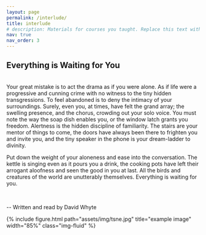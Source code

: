 ```yaml
---
layout: page
permalink: /interlude/
title: interlude
# description: Materials for courses you taught. Replace this text with your description.
nav: true
nav_order: 3
---
```


## Everything is Waiting for You
<br>
Your great mistake is to act the drama
as if you were alone. As if life
were a progressive and cunning crime
with no witness to the tiny hidden
transgressions. To feel abandoned is to deny
the intimacy of your surroundings. Surely,
even you, at times, have felt the grand array;
the swelling presence, and the chorus, crowding
out your solo voice. You must note
the way the soap dish enables you,
or the window latch grants you freedom.
Alertness is the hidden discipline of familiarity.
The stairs are your mentor of things
to come, the doors have always been there
to frighten you and invite you,
and the tiny speaker in the phone
is your dream-ladder to divinity.

Put down the weight of your aloneness and ease into the
conversation. The kettle is singing
even as it pours you a drink, the cooking pots
have left their arrogant aloofness and
seen the good in you at last. All the birds
and creatures of the world are unutterably
themselves. Everything is waiting for you.

<br>

-- Written and read by David Whyte


{% include figure.html path="assets/img/tsne.jpg" title="example image" width="85%" class="img-fluid" %}

